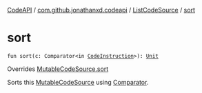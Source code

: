 [CodeAPI](../../index.md) / [com.github.jonathanxd.codeapi](../index.md) / [ListCodeSource](index.md) / [sort](.)

# sort

`fun sort(c: Comparator<in `[`CodeInstruction`](../-code-instruction.md)`>): `[`Unit`](https://kotlinlang.org/api/latest/jvm/stdlib/kotlin/-unit/index.html)

Overrides [MutableCodeSource.sort](../-mutable-code-source/sort.md)

Sorts this [MutableCodeSource](../-mutable-code-source/index.md) using [Comparator](sort.md#com.github.jonathanxd.codeapi.ListCodeSource$sort(java.util.Comparator((com.github.jonathanxd.codeapi.CodeInstruction)))/c).

